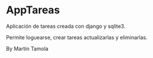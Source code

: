 # AppTareas

Aplicación de tareas creada con django y sqlite3.

Permite loguearse, crear tareas actualizarlas y eliminarlas.

By Martin Tamola
